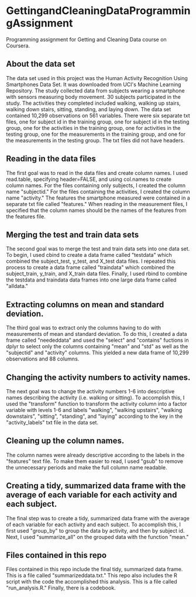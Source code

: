 # GettingandCleaningDataProgrammingAssignment
Programming assignment for Getting and Cleaning Data course on Coursera.

## About the data set
The data set used in this project was the Human Activity Recognition Using Smartphones Data Set.
It was downloaded from UCI's Machine Learning Repository.
The study collected data from subjects wearing a smartphone with sensors measuring body movement.
30 subjects participated in the study.
The activities they completed included walking, walking up stairs, walking down stairs, sitting, standing, and laying down.
The data set contained 10,299 observations on 561 variables. There were six separate txt files, one for subject id in the training group, 
one for subject id in the testing group, one for the activities in the training group, one for activities in the testing group,
one for the measurements in the training group, and one for the measurements in the testing group. The txt files did not have headers.

## Reading in the data files
The first goal was to read in the data files and create column names. I used read.table, specifying header=FALSE, and using col.names
to create column names. For the files containing only subjects, I created the column name "subjectid." For the files containing the 
activities, I created the column name "activity." The features the smartphone measured were contained in a separate txt file called
"features." When reading in the measurement files, I specified that the column names should be the names of the features from the 
features file.

## Merging the test and train data sets
The second goal was to merge the test and train data sets into one data set. To begin, I used cbind to create a data frame called
"testdata" which combined the subject_test, y_test, and X_test data files. I repeated this process to create a data frame called "traindata"
which combined the subject_train, y_train, and X_train data files. Finally, I used rbind to combine the testdata and traindata data frames
into one large data frame called "alldata."

## Extracting columns on mean and standard deviation.
The third goal was to extract only the columns having to do with measurements of mean and standard deviation. To do this, I created a 
data frame called "neededdata" and used the "select" and "contains" fuctions in dplyr to select only the columns containing "mean" and
"std" as well as the "subjectid" and "activity" columns. This yielded a new data frame of 10,299 observations and 88 columns.

## Changing the activity numbers to activity names.
The next goal was to change the activity numbers 1-6 into descriptive names describing the activity (i.e. walking or sitting). To
accomplish this, I used the "transform" function to transform the activity column into a factor variable with levels 1-6 and labels "walking", "walking upstairs",
"walking downstairs", "sitting", "standing", and "laying" according to the key in the "activity_labels" txt file in the data set.

## Cleaning up the column names.
The column names were already descriptive according to the labels in the "features" text file. To make them easier to read, I used "gsub"
to remove the unnecessary periods and make the full column name readable.

## Creating a tidy, summarized data frame with the average of each variable for each activity and each subject.
The final step was to create a tidy, summarized data frame with the average of each variable for each activity and each subject. To
accomplish this, I first used "group_by" to group the data by activity, and then by subject id. Next, I used "summarize_all" on
the grouped data with the function "mean."

## Files contained in this repo
Files contained in this repo include the final tidy, summarized data frame. This is a file called "summarizeddata.txt." This repo also includes
the R script with the code the accomplished this analysis. This is a file called "run_analysis.R." Finally, there is a codebook.
